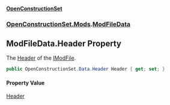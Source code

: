 #### [OpenConstructionSet](index.md 'index')
### [OpenConstructionSet.Mods](index.md#OpenConstructionSet_Mods 'OpenConstructionSet.Mods').[ModFileData](08IeBDwBBBiNIR2IJiBaAQ.md 'OpenConstructionSet.Mods.ModFileData')
## ModFileData.Header Property
The [Header](Onq_m_DEWafca988he557Q.md 'OpenConstructionSet.Mods.ModFileData.Header') of the [IModFile](IKbYBL+aXAnVnb4gGogjfQ.md 'OpenConstructionSet.Mods.IModFile').  
```csharp
public OpenConstructionSet.Data.Header Header { get; set; }
```
#### Property Value
[Header](y6Au0zwIM7btf+C21xR7ow.md 'OpenConstructionSet.Data.Header')
